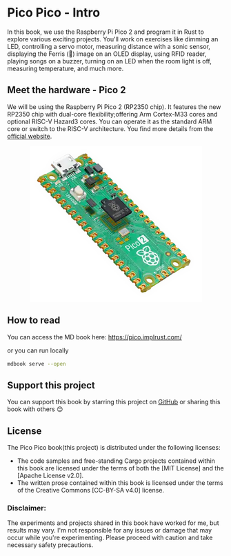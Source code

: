 # Pico Pico - Intro

In this book, we use the Raspberry Pi Pico 2 and program it in Rust to explore various exciting projects. You'll work on exercises like dimming an LED, controlling a servo motor, measuring distance with a sonic sensor, displaying the Ferris (🦀) image on an OLED display, using RFID reader, playing songs on a buzzer, turning on an LED when the room light is off, measuring temperature, and much more.

## Meet the hardware - Pico 2

We will be using the Raspberry Pi Pico 2 (RP2350 chip). It features the new RP2350 chip with dual-core flexibility;offering Arm Cortex-M33 cores and optional RISC-V Hazard3 cores. You can operate it as the standard ARM core or switch to the RISC-V architecture. You find more details from the [official website](https://www.raspberrypi.com/products/raspberry-pi-pico-2/).

<img style="display: block; margin: auto;" alt="pico2" src="./src/images/pico2.png"/>

## How to read

You can access the MD book here: https://pico.implrust.com/

or you can run locally

```sh
mdbook serve --open
```

## Support this project

You can support this book by starring this project on [GitHub](https://github.com/ImplFerris/pico-pico) or sharing this book with others 😊

## License

The Pico Pico book(this project) is distributed under the following licenses:

* The code samples and free-standing Cargo projects contained within this book are licensed under the terms of both the [MIT License] and the [Apache License v2.0].
* The written prose contained within this book is licensed under the terms of the Creative Commons [CC-BY-SA v4.0] license.


### Disclaimer:

The experiments and projects shared in this book have worked for me, but results may vary. I'm not responsible for any issues or damage that may occur while you're experimenting. Please proceed with caution and take necessary safety precautions.
